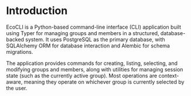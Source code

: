 # Introduction
EcoCLI is a Python-based command-line interface (CLI) application built using Typer for managing groups and members in a structured, database-backed system. It uses PostgreSQL as the primary database, with SQLAlchemy ORM for database interaction and Alembic for schema migrations.

The application provides commands for creating, listing, selecting, and modifying groups and members, along with utilities for managing session state (such as the currently active group). Most operations are context-aware, meaning they operate on whichever group is currently selected by the user.
